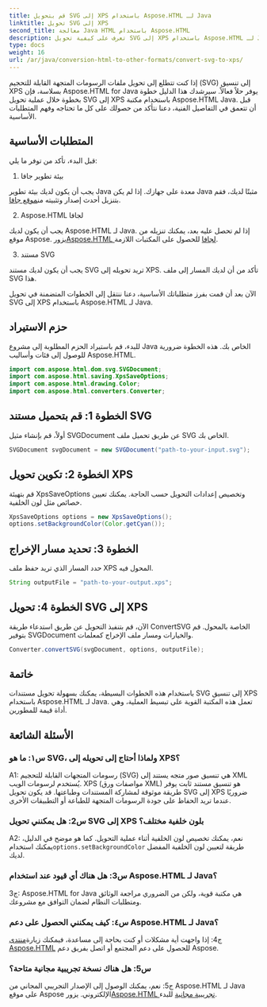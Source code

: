 ```yaml
---
title: قم بتحويل SVG إلى XPS باستخدام Aspose.HTML لـ Java
linktitle: تحويل SVG إلى XPS
second_title: معالجة Java HTML باستخدام Aspose.HTML
description: تعرف على كيفية تحويل SVG إلى XPS باستخدام Aspose.HTML لـ Java. دليل بسيط خطوة بخطوة لإجراء تحويلات سلسة.
type: docs
weight: 16
url: /ar/java/conversion-html-to-other-formats/convert-svg-to-xps/
---
```


إذا كنت تتطلع إلى تحويل ملفات الرسومات المتجهة القابلة للتحجيم (SVG) إلى تنسيق XPS بسلاسة، فإن Aspose.HTML for Java يوفر حلاً فعالاً. سيرشدك هذا الدليل خطوة بخطوة خلال عملية تحويل SVG إلى XPS باستخدام مكتبة Aspose.HTML Java. قبل أن تتعمق في التفاصيل الفنية، دعنا نتأكد من حصولك على كل ما تحتاجه وفهم المتطلبات الأساسية.

## المتطلبات الأساسية

قبل البدء، تأكد من توفر ما يلي:

1. بيئة تطوير جافا

 يجب أن يكون لديك بيئة تطوير Java معدة على جهازك. إذا لم يكن Java مثبتًا لديك، فقم بتنزيل أحدث إصدار وتثبيته من[موقع جافا](https://www.oracle.com/java/technologies/javase-downloads.html).

2. Aspose.HTML لجافا

يجب أن يكون لديك Aspose.HTML لـ Java. إذا لم تحصل عليه بعد، يمكنك تنزيله من موقع Aspose. يزور[Aspose.HTML لجافا](https://releases.aspose.com/html/java/) للحصول على المكتبات اللازمة.

3. مستند SVG

يجب أن يكون لديك مستند SVG تريد تحويله إلى XPS. تأكد من أن لديك المسار إلى ملف SVG هذا.

الآن بعد أن قمت بفرز متطلباتك الأساسية، دعنا ننتقل إلى الخطوات المتضمنة في تحويل SVG إلى XPS باستخدام Aspose.HTML لـ Java.

## حزم الاستيراد

للبدء، قم باستيراد الحزم المطلوبة إلى مشروع Java الخاص بك. هذه الخطوة ضرورية للوصول إلى فئات وأساليب Aspose.HTML.

```java
import com.aspose.html.dom.svg.SVGDocument;
import com.aspose.html.saving.XpsSaveOptions;
import com.aspose.html.drawing.Color;
import com.aspose.html.converters.Converter;
```

## الخطوة 1: قم بتحميل مستند SVG

أولاً، قم بإنشاء مثيل SVGDocument عن طريق تحميل ملف SVG الخاص بك.

```java
SVGDocument svgDocument = new SVGDocument("path-to-your-input.svg");
```

## الخطوة 2: تكوين تحويل XPS

قم بتهيئة XpsSaveOptions وتخصيص إعدادات التحويل حسب الحاجة. يمكنك تعيين خصائص مثل لون الخلفية.

```java
XpsSaveOptions options = new XpsSaveOptions();
options.setBackgroundColor(Color.getCyan());
```

## الخطوة 3: تحديد مسار الإخراج

حدد المسار الذي تريد حفظ ملف XPS المحول فيه.

```java
String outputFile = "path-to-your-output.xps";
```

## الخطوة 4: تحويل SVG إلى XPS

الآن، قم بتنفيذ التحويل عن طريق استدعاء طريقة ConvertSVG الخاصة بالمحول. قم بتوفير SVGDocument والخيارات ومسار ملف الإخراج كمعلمات.

```java
Converter.convertSVG(svgDocument, options, outputFile);
```

## خاتمة

باستخدام هذه الخطوات البسيطة، يمكنك بسهولة تحويل مستندات SVG إلى تنسيق XPS باستخدام Aspose.HTML لـ Java. تعمل هذه المكتبة القوية على تبسيط العملية، وهي أداة قيمة للمطورين.

## الأسئلة الشائعة

### س١: ما هو SVG، ولماذا أحتاج إلى تحويله إلى XPS؟

A1: رسومات المتجهات القابلة للتحجيم (SVG) هي تنسيق صور متجه يستند إلى XML يُستخدم لرسومات الويب. XPS (مواصفات ورق XML) هو تنسيق مستند ثابت يوفر طريقة موثوقة لمشاركة المستندات وطباعتها. قد يكون تحويل SVG إلى XPS ضروريًا عندما تريد الحفاظ على جودة الرسومات المتجهة للطباعة أو التطبيقات الأخرى.

### س2: هل يمكنني تحويل SVG إلى XPS بلون خلفية مختلف؟

 A2: نعم، يمكنك تخصيص لون الخلفية أثناء عملية التحويل. كما هو موضح في الدليل، يمكنك استخدام`options.setBackgroundColor` طريقة لتعيين لون الخلفية المفضل لديك.

### س3: هل هناك أي قيود عند استخدام Aspose.HTML لـ Java؟

ج3: Aspose.HTML for Java هي مكتبة قوية، ولكن من الضروري مراجعة الوثائق ومتطلبات النظام لضمان التوافق مع مشروعك.

### س٤: كيف يمكنني الحصول على دعم Aspose.HTML لـ Java؟

 ج4: إذا واجهت أية مشكلات أو كنت بحاجة إلى مساعدة، فيمكنك زيارة[منتدى Aspose.HTML](https://forum.aspose.com/) للحصول على دعم المجتمع أو اتصل بفريق دعم Aspose.

### س5: هل هناك نسخة تجريبية مجانية متاحة؟

 ج5: نعم، يمكنك الوصول إلى الإصدار التجريبي المجاني من Aspose.HTML لـ Java على موقع Aspose الإلكتروني. يزور[Aspose.HTML تجريبية مجانية](https://releases.aspose.com/) للبدء.